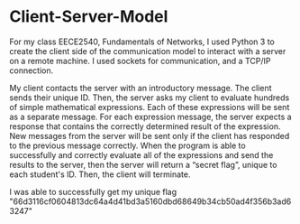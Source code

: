 # Client-Server-Model
For my class EECE2540, Fundamentals of Networks, I used Python 3 to create  the  client  side  of  the  communication  model to interact with a server on a remote machine. I used sockets  for  communication, and a TCP/IP connection.

My client contacts the server with an  introductory  message. The client sends their unique ID. Then,  the  server  asks  my  client  to  evaluate hundreds of simple mathematical expressions.  Each of these expressions will be sent as a separate message.  For each expression message, the server expects a response that contains the correctly determined result of the expression.  New messages  from  the  server  will  be  sent  only  if  the  client  has  responded  to  the previous message correctly.  When the program is able to successfully and correctly evaluate all of the expressions and send the results to the server, then the server will return a “secret flag”, unique to each student's ID. Then, the client will terminate.

I was able to successfully get my unique flag "66d3116cf0604813dc64a4d41bd3a5160dbd68649b34cb50ad4f356b3ad63247"
